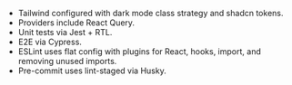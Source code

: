 - Tailwind configured with dark mode class strategy and shadcn tokens.
- Providers include React Query.
- Unit tests via Jest + RTL.
- E2E via Cypress.
- ESLint uses flat config with plugins for React, hooks, import, and removing unused imports.
- Pre-commit uses lint-staged via Husky.
